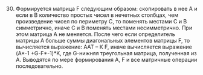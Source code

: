 30.   Формируется матрица F следующим образом: скопировать в нее А и  если в В количество простых чисел в нечетных столбцах, чем произведение чисел по периметру С,
 то поменять местами  С и В симметрично, иначе С и В поменять местами несимметрично. 
При этом матрица А не меняется. После чего если определитель матрицы А больше суммы диагональных элементов матрицы F, то вычисляется выражение: AAT – K F,
 иначе вычисляется выражение (A*-1 +G-F*-1)*K,
 где G-нижняя треугольная матрица, полученная из А. Выводятся по мере формирования А, F и все матричные операции последовательно.

